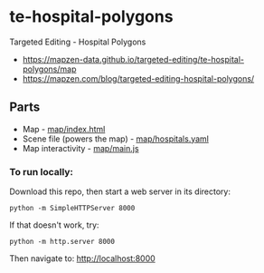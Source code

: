 # te-hospital-polygons
Targeted Editing - Hospital Polygons

* https://mapzen-data.github.io/targeted-editing/te-hospital-polygons/map
* https://mapzen.com/blog/targeted-editing-hospital-polygons/

## Parts

* Map - [map/index.html](map/index.html)
* Scene file (powers the map) - [map/hospitals.yaml](map/hospitals.yaml)
* Map interactivity - [map/main.js](map/main.js)


### To run locally:

Download this repo, then start a web server in its directory:

    python -m SimpleHTTPServer 8000
    
If that doesn't work, try:

    python -m http.server 8000
    
Then navigate to: [http://localhost:8000](http://localhost:8000)

